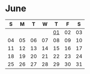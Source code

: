 # June

| S | M | T | W | T | F | S |
|---|---|---|---|---|---|---|
|   |   |   |   | [01](01.md) | 02 | 03 |
| 04 | 05 | 06 | 07 | 08 | 09 | 10 |
| 11 | 12 | 13 | 14 | 15 | 16 | 17 |
| 18 | 19 | 20 | 21 | 22 | 23 | 24 |
| 25 | 26 | 27 | 28 | 29 | 30 | 31 |

